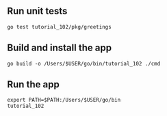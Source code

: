 ## Run unit tests
```
go test tutorial_102/pkg/greetings
```


## Build and install the app
```
go build -o /Users/$USER/go/bin/tutorial_102 ./cmd
```
## Run the app
```
export PATH=$PATH:/Users/$USER/go/bin
tutorial_102
```
